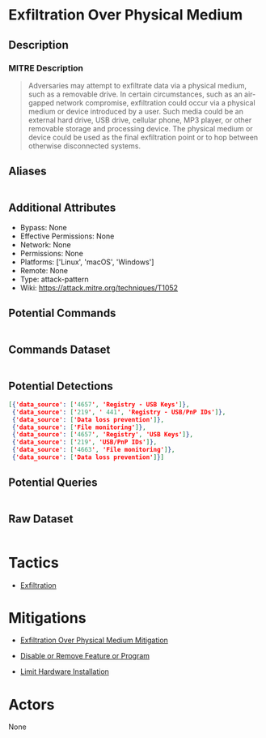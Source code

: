 
# Exfiltration Over Physical Medium

## Description

### MITRE Description

> Adversaries may attempt to exfiltrate data via a physical medium, such as a removable drive. In certain circumstances, such as an air-gapped network compromise, exfiltration could occur via a physical medium or device introduced by a user. Such media could be an external hard drive, USB drive, cellular phone, MP3 player, or other removable storage and processing device. The physical medium or device could be used as the final exfiltration point or to hop between otherwise disconnected systems.

## Aliases

```

```

## Additional Attributes

* Bypass: None
* Effective Permissions: None
* Network: None
* Permissions: None
* Platforms: ['Linux', 'macOS', 'Windows']
* Remote: None
* Type: attack-pattern
* Wiki: https://attack.mitre.org/techniques/T1052

## Potential Commands

```

```

## Commands Dataset

```

```

## Potential Detections

```json
[{'data_source': ['4657', 'Registry - USB Keys']},
 {'data_source': ['219', ' 441', 'Registry - USB/PnP IDs']},
 {'data_source': ['Data loss prevention']},
 {'data_source': ['File monitoring']},
 {'data_source': ['4657', 'Registry', 'USB Keys']},
 {'data_source': ['219', 'USB/PnP IDs']},
 {'data_source': ['4663', 'File monitoring']},
 {'data_source': ['Data loss prevention']}]
```

## Potential Queries

```json

```

## Raw Dataset

```json

```

# Tactics


* [Exfiltration](../tactics/Exfiltration.md)


# Mitigations


* [Exfiltration Over Physical Medium Mitigation](../mitigations/Exfiltration-Over-Physical-Medium-Mitigation.md)

* [Disable or Remove Feature or Program](../mitigations/Disable-or-Remove-Feature-or-Program.md)
    
* [Limit Hardware Installation](../mitigations/Limit-Hardware-Installation.md)
    

# Actors

None
